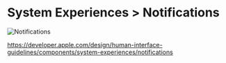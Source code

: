 # System Experiences > Notifications

![Notifications](https://developer.apple.com/design/human-interface-guidelines/images/thumbnails/components/notifications-thumbnail_2x.png)

https://developer.apple.com/design/human-interface-guidelines/components/system-experiences/notifications